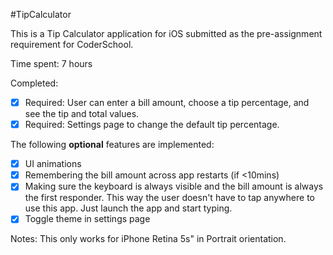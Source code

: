 #TipCalculator

This is a Tip Calculator application for iOS submitted as the pre-assignment requirement for CoderSchool.

Time spent: 7 hours

Completed:
 * [x] Required: User can enter a bill amount, choose a tip percentage, and see the tip and total values.
 * [x] Required: Settings page to change the default tip percentage.
 
 The following **optional** features are implemented:
 * [x] UI animations
 * [x] Remembering the bill amount across app restarts (if <10mins)
 * [x] Making sure the keyboard is always visible and the bill amount is always the first responder. This way the user doesn't have to tap anywhere to use this app. Just launch the app and start typing.
 * [x] Toggle theme in settings page
 
Notes:
This only works for iPhone Retina 5s" in Portrait orientation.
